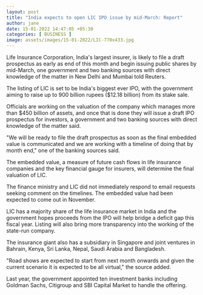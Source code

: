 ```yaml
---
layout: post
title: "India expects to open LIC IPO issue by mid-March: Report"
author: jane 
date: 15-01-2022 14:47:05 +05:30 
categories: [ BUSINESS ] 
image: assets/images/15-01-2022/LIC-770x433.jpg
---
```

Life Insurance Corporation, India's largest insurer, is likely to file a draft prospectus as early as end of this month and begin issuing public shares by mid-March, one government and two banking sources with direct knowledge of the matter in New Delhi and Mumbai told Reuters.

The listing of LIC is set to be India's biggest ever IPO, with the government aiming to raise up to 900 billion rupees ($12.18 billion) from its stake sale.

Officials are working on the valuation of the company which manages more than $450 billion of assets, and once that is done they will issue a draft IPO prospectus for investors, a government and two banking sources with direct knowledge of the matter said.

"We will be ready to file the draft prospectus as soon as the final embedded value is communicated and we are working with a timeline of doing that by month end," one of the banking sources said.

The embedded value, a measure of future cash flows in life insurance companies and the key financial gauge for insurers, will determine the final valuation of LIC.

The finance ministry and LIC did not immediately respond to email requests seeking comment on the timelines. The embedded value had been expected to come out in November.

LIC has a majority share of the life insurance market in India and the government hopes proceeds from the IPO will help bridge a deficit gap this fiscal year. Listing will also bring more transparency into the working of the state-run company.

The insurance giant also has a subsidiary in Singapore and joint ventures in Bahrain, Kenya, Sri Lanka, Nepal, Saudi Arabia and Bangladesh.

"Road shows are expected to start from next month onwards and given the current scenario it is expected to be all virtual," the source added.

Last year, the government appointed ten investment banks including Goldman Sachs, Citigroup and SBI Capital Market to handle the offering.